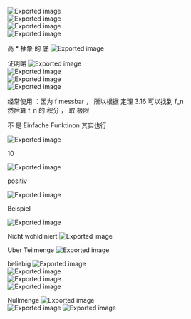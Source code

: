 ![Exported image](Exported%20image%2020241208232915-0.png)  
![Exported image](Exported%20image%2020241208232916-1.png)  
![Exported image](Exported%20image%2020241208232919-2.png)  
![Exported image](Exported%20image%2020241208232920-3.png)

高 * 抽象 的 底
 ![Exported image](Exported%20image%2020241208232921-4.png)

证明略
 ![Exported image](Exported%20image%2020241208232922-5.png)  
![Exported image](Exported%20image%2020241208232923-6.png)  
![Exported image](Exported%20image%2020241208232927-7.png)  
![Exported image](Exported%20image%2020241208232927-8.png)

经常使用 ：因为 f messbar ， 所以根据 定理 3.16 可以找到 f_n  
然后算 f_n 的 积分 ， 取 极限
 
不 是 Einfache Funktinon 其实也行

![Exported image](Exported%20image%2020241208232928-9.png)

10

![Exported image](Exported%20image%2020241208232929-10.png)

positiv

![Exported image](Exported%20image%2020241208232930-11.png)  

Beispiel

![Exported image](Exported%20image%2020241208232931-12.png)

Nicht wohldiniert
 ![Exported image](Exported%20image%2020241208232932-13.png)

Uber Teilmenge
 ![Exported image](Exported%20image%2020241208232936-14.png)

beliebig
 ![Exported image](Exported%20image%2020241208232937-15.png)  
![Exported image](Exported%20image%2020241208232938-16.png)  
![Exported image](Exported%20image%2020241208232939-17.png)  
![Exported image](Exported%20image%2020241208232940-18.png)

Nullmenge
 ![Exported image](Exported%20image%2020241208232941-19.png)  
![Exported image](Exported%20image%2020241208232942-20.png)   ![Exported image](Exported%20image%2020241208232945-21.png)